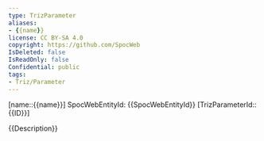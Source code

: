 ```yaml
---
type: TrizParameter
aliases:
- {{name}}
license: CC BY-SA 4.0
copyright: https://github.com/SpocWeb
IsDeleted: false
IsReadOnly: false
Confidential: public
tags: 
- Triz/Parameter
---
```

[name::{{name}}]
SpocWebEntityId: {{SpocWebEntityId}}
[TrizParameterId::{{ID}}]

{{Description}}